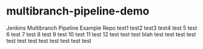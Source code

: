 # multibranch-pipeline-demo
Jenkins Multibranch Pipeline Example Repo
test1
test2
test3 
test4
test 5
test 6
test 7
test 8
test 9
test 10
test 11
test 12
test
test
test
blah
test
test
test
test
test
test
test
test
test
test
test
test
